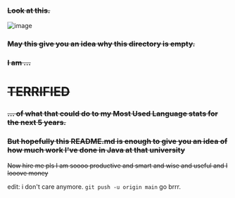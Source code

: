### ~~Look at this.~~

![image](https://user-images.githubusercontent.com/75753483/235648834-722438da-d394-4819-80e0-25c92a22eed7.png)

### ~~May this give you an idea why this directory is empty.~~

### ~~I am ...~~

# ~~TERRIFIED~~

### ~~... of what that could do to my Most Used Language stats for the next 5 years.~~

### ~~But hopefully this README.md is enough to give you an idea of how much work I've done in Java at that university~~

~~Now hire me pls I am soooo productive and smart and wise and useful and I looove money~~

edit: i don't care anymore. `git push -u origin main` go brrr.
